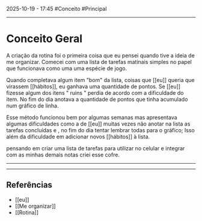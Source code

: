 2025-10-19 - 17:45
#Conceito #Principal 

---
# Conceito Geral

A criação da rotina foi o primeira coisa que eu pensei quando tive a ideia de me organizar. Comecei com uma lista de tarefas matinais simples no papel que funcionava como uma uma espécie de jogo.

Quando completava algum item "bom" da lista, coisas que [[eu]] queria que virassem [[hábitos]], eu ganhava uma quantidade de pontos. Se [[eu]] fizesse algum dos itens " ruins " perdia de acordo com a dificuldade do item. No fim do dia anotava a quantidade de pontos que tinha acumulado num gráfico de linha.

Esse método funcionou bem por algumas semanas mas apresentava algumas dificuldades como a de [[eu]] muitas vezes não anotar na lista as tarefas concluídas e , no fim do dia tentar lembrar todas para o gráfico; Isso além da dificuldade em adicionar novos [[hábitos]] à lista.

pensando em criar uma lista de tarefas para utilizar no celular e integrar com as minhas demais notas criei esse cofre.

---
---
## Referências 
 -  [[eu]]
 - [[Me organizar]]
 - [[Rotina]]

